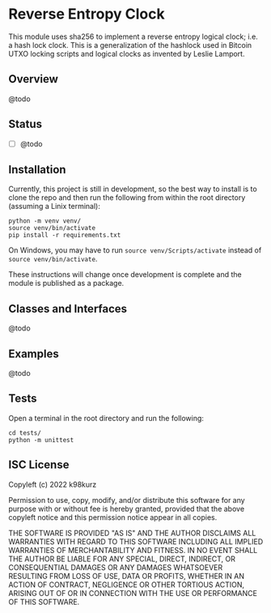 # Reverse Entropy Clock

This module uses sha256 to implement a reverse entropy logical clock; i.e. a
hash lock clock. This is a generalization of the hashlock used in Bitcoin UTXO
locking scripts and logical clocks as invented by Leslie Lamport.

## Overview

@todo

## Status

- [ ] @todo

## Installation

Currently, this project is still in development, so the best way to install is
to clone the repo and then run the following from within the root directory
(assuming a Linix terminal):

```
python -m venv venv/
source venv/bin/activate
pip install -r requirements.txt
```

On Windows, you may have to run `source venv/Scripts/activate` instead
of `source venv/bin/activate`.

These instructions will change once development is complete and the module is
published as a package.

## Classes and Interfaces

@todo

## Examples

@todo

## Tests

Open a terminal in the root directory and run the following:

```
cd tests/
python -m unittest
```

## ISC License

Copyleft (c) 2022 k98kurz

Permission to use, copy, modify, and/or distribute this software
for any purpose with or without fee is hereby granted, provided
that the above copyleft notice and this permission notice appear in
all copies.

THE SOFTWARE IS PROVIDED "AS IS" AND THE AUTHOR DISCLAIMS ALL
WARRANTIES WITH REGARD TO THIS SOFTWARE INCLUDING ALL IMPLIED
WARRANTIES OF MERCHANTABILITY AND FITNESS. IN NO EVENT SHALL THE
AUTHOR BE LIABLE FOR ANY SPECIAL, DIRECT, INDIRECT, OR
CONSEQUENTIAL DAMAGES OR ANY DAMAGES WHATSOEVER RESULTING FROM LOSS
OF USE, DATA OR PROFITS, WHETHER IN AN ACTION OF CONTRACT,
NEGLIGENCE OR OTHER TORTIOUS ACTION, ARISING OUT OF OR IN
CONNECTION WITH THE USE OR PERFORMANCE OF THIS SOFTWARE.
